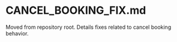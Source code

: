 # CANCEL_BOOKING_FIX.md

Moved from repository root. Details fixes related to cancel booking behavior.
